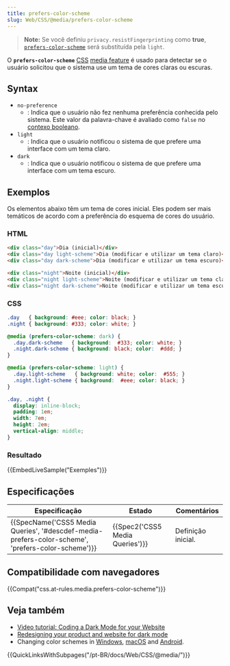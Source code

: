 ```yaml
---
title: prefers-color-scheme
slug: Web/CSS/@media/prefers-color-scheme
---
```

> **Note:** Se você definiu `privacy.resistFingerprinting` como **true**, [`prefers-color-scheme`](/pt-BR/docs/Web/CSS/@media/prefers-color-scheme) será substituída pela `light`.

O **`prefers-color-scheme`** [CSS](/pt-BR/docs/CSS) [media feature](/pt-BR/docs/Web/CSS/Media_Queries/Using_media_queries#Media_features) é usado para detectar se o usuário solicitou que o sistema use um tema de cores claras ou escuras.

## Syntax

- `no-preference`
  - : Indica que o usuário não fez nenhuma preferência conhecida pelo sistema. Este valor da palavra-chave é avaliado como `false` no [contexo booleano](https://drafts.csswg.org/mediaqueries-5/#boolean-context).
- `light`
  - : Indica que o usuário notificou o sistema de que prefere uma interface com um tema claro.
- `dark`
  - : Indica que o usuário notificou o sistema de que prefere uma interface com um tema escuro.

## Exemplos

Os elementos abaixo têm um tema de cores inicial. Eles podem ser mais temáticos de acordo com a preferência do esquema de cores do usuário.

### HTML

```html
<div class="day">Dia (inicial)</div>
<div class="day light-scheme">Dia (modificar e utilizar um tema claro)</div>
<div class="day dark-scheme">Dia (modificar e utilizar um tema escuro)</div> <br>

<div class="night">Noite (inicial)</div>
<div class="night light-scheme">Noite (modificar e utilizar um tema claro)</div>
<div class="night dark-scheme">Noite (modificar e utilizar um tema escuro)</div>
```

### CSS

```css
.day   { background: #eee; color: black; }
.night { background: #333; color: white; }

@media (prefers-color-scheme: dark) {
  .day.dark-scheme   { background:  #333; color: white; }
  .night.dark-scheme { background: black; color:  #ddd; }
}

@media (prefers-color-scheme: light) {
  .day.light-scheme   { background: white; color:  #555; }
  .night.light-scheme { background:  #eee; color: black; }
}

.day, .night {
  display: inline-block;
  padding: 1em;
  width: 7em;
  height: 2em;
  vertical-align: middle;
}
```

### Resultado

{{EmbedLiveSample("Exemples")}}

## Especificações

| Especificação                                                                                                                    | Estado                                   | Comentários        |
| -------------------------------------------------------------------------------------------------------------------------------- | ---------------------------------------- | ------------------ |
| {{SpecName('CSS5 Media Queries', '#descdef-media-prefers-color-scheme', 'prefers-color-scheme')}} | {{Spec2('CSS5 Media Queries')}} | Definição inicial. |

## Compatibilidade com navegadores

{{Compat("css.at-rules.media.prefers-color-scheme")}}

## Veja também

- [Video tutorial: Coding a Dark Mode for your Website](https://www.youtube.com/watch?v=jmepqJ5UbuM)
- [Redesigning your product and website for dark mode](https://stuffandnonsense.co.uk/blog/redesigning-your-product-and-website-for-dark-mode)
- Changing color schemes in [Windows](https://blogs.windows.com/windowsexperience/2019/04/01/windows-10-tip-dark-theme-in-file-explorer/), [macOS](https://developer.apple.com/design/human-interface-guidelines/macos/visual-design/dark-mode/) and [Android](https://www.theverge.com/2019/5/7/18530599/google-android-q-features-hands-on-dark-mode-gestures-accessibility-io-2019).

{{QuickLinksWithSubpages("/pt-BR/docs/Web/CSS/@media/")}}
